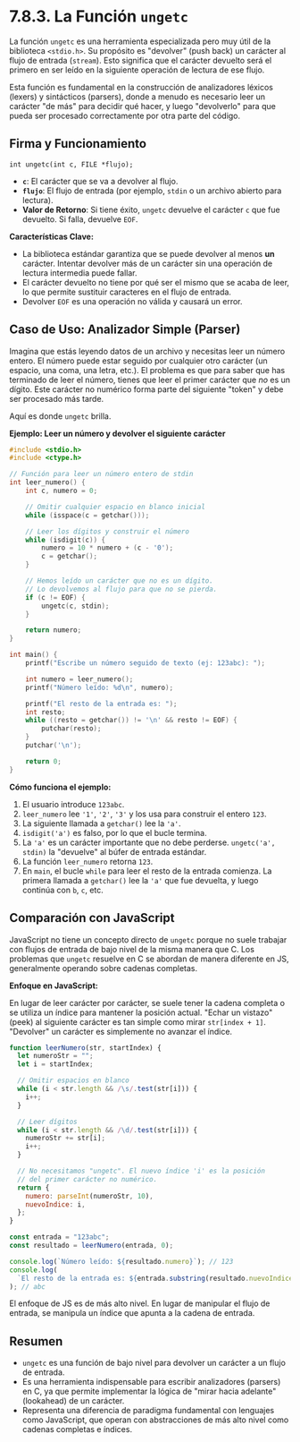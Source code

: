 # 7.8.3. La Función `ungetc`

La función `ungetc` es una herramienta especializada pero muy útil de la biblioteca `<stdio.h>`. Su propósito es "devolver" (push back) un carácter al flujo de entrada (`stream`). Esto significa que el carácter devuelto será el primero en ser leído en la siguiente operación de lectura de ese flujo.

Esta función es fundamental en la construcción de analizadores léxicos (lexers) y sintácticos (parsers), donde a menudo es necesario leer un carácter "de más" para decidir qué hacer, y luego "devolverlo" para que pueda ser procesado correctamente por otra parte del código.

## Firma y Funcionamiento

`int ungetc(int c, FILE *flujo);`

- **`c`**: El carácter que se va a devolver al flujo.
- **`flujo`**: El flujo de entrada (por ejemplo, `stdin` o un archivo abierto para lectura).
- **Valor de Retorno**: Si tiene éxito, `ungetc` devuelve el carácter `c` que fue devuelto. Si falla, devuelve `EOF`.

**Características Clave:**

- La biblioteca estándar garantiza que se puede devolver al menos **un** carácter. Intentar devolver más de un carácter sin una operación de lectura intermedia puede fallar.
- El carácter devuelto no tiene por qué ser el mismo que se acaba de leer, lo que permite sustituir caracteres en el flujo de entrada.
- Devolver `EOF` es una operación no válida y causará un error.

## Caso de Uso: Analizador Simple (Parser)

Imagina que estás leyendo datos de un archivo y necesitas leer un número entero. El número puede estar seguido por cualquier otro carácter (un espacio, una coma, una letra, etc.). El problema es que para saber que has terminado de leer el número, tienes que leer el primer carácter que _no_ es un dígito. Este carácter no numérico forma parte del siguiente "token" y debe ser procesado más tarde.

Aquí es donde `ungetc` brilla.

**Ejemplo: Leer un número y devolver el siguiente carácter**

```c
#include <stdio.h>
#include <ctype.h>

// Función para leer un número entero de stdin
int leer_numero() {
    int c, numero = 0;

    // Omitir cualquier espacio en blanco inicial
    while (isspace(c = getchar()));

    // Leer los dígitos y construir el número
    while (isdigit(c)) {
        numero = 10 * numero + (c - '0');
        c = getchar();
    }

    // Hemos leído un carácter que no es un dígito.
    // Lo devolvemos al flujo para que no se pierda.
    if (c != EOF) {
        ungetc(c, stdin);
    }

    return numero;
}

int main() {
    printf("Escribe un número seguido de texto (ej: 123abc): ");

    int numero = leer_numero();
    printf("Número leído: %d\n", numero);

    printf("El resto de la entrada es: ");
    int resto;
    while ((resto = getchar()) != '\n' && resto != EOF) {
        putchar(resto);
    }
    putchar('\n');

    return 0;
}
```

**Cómo funciona el ejemplo:**

1.  El usuario introduce `123abc`.
2.  `leer_numero` lee `'1'`, `'2'`, `'3'` y los usa para construir el entero `123`.
3.  La siguiente llamada a `getchar()` lee la `'a'`.
4.  `isdigit('a')` es falso, por lo que el bucle termina.
5.  La `'a'` es un carácter importante que no debe perderse. `ungetc('a', stdin)` la "devuelve" al búfer de entrada estándar.
6.  La función `leer_numero` retorna `123`.
7.  En `main`, el bucle `while` para leer el resto de la entrada comienza. La primera llamada a `getchar()` lee la `'a'` que fue devuelta, y luego continúa con `b`, `c`, etc.

## Comparación con JavaScript

JavaScript no tiene un concepto directo de `ungetc` porque no suele trabajar con flujos de entrada de bajo nivel de la misma manera que C. Los problemas que `ungetc` resuelve en C se abordan de manera diferente en JS, generalmente operando sobre cadenas completas.

**Enfoque en JavaScript:**

En lugar de leer carácter por carácter, se suele tener la cadena completa o se utiliza un índice para mantener la posición actual. "Echar un vistazo" (peek) al siguiente carácter es tan simple como mirar `str[index + 1]`. "Devolver" un carácter es simplemente no avanzar el índice.

```javascript
function leerNumero(str, startIndex) {
  let numeroStr = "";
  let i = startIndex;

  // Omitir espacios en blanco
  while (i < str.length && /\s/.test(str[i])) {
    i++;
  }

  // Leer dígitos
  while (i < str.length && /\d/.test(str[i])) {
    numeroStr += str[i];
    i++;
  }

  // No necesitamos "ungetc". El nuevo índice 'i' es la posición
  // del primer carácter no numérico.
  return {
    numero: parseInt(numeroStr, 10),
    nuevoIndice: i,
  };
}

const entrada = "123abc";
const resultado = leerNumero(entrada, 0);

console.log(`Número leído: ${resultado.numero}`); // 123
console.log(
  `El resto de la entrada es: ${entrada.substring(resultado.nuevoIndice)}`
); // abc
```

El enfoque de JS es de más alto nivel. En lugar de manipular el flujo de entrada, se manipula un índice que apunta a la cadena de entrada.

## Resumen

- `ungetc` es una función de bajo nivel para devolver un carácter a un flujo de entrada.
- Es una herramienta indispensable para escribir analizadores (parsers) en C, ya que permite implementar la lógica de "mirar hacia adelante" (lookahead) de un carácter.
- Representa una diferencia de paradigma fundamental con lenguajes como JavaScript, que operan con abstracciones de más alto nivel como cadenas completas e índices.
